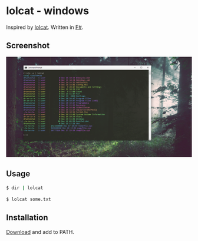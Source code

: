 # lolcat - windows

Inspired by [lolcat](https://github.com/busyloop/lolcat). Written in [F#](https://fsharp.org/).

## Screenshot

![](https://github.com/HenryKovalevsky/lolcat-windows/raw/master/assets/capture.png)

## Usage

```cmd
$ dir | lolcat
```

```cmd
$ lolcat some.txt
```

## Installation

[Download](https://github.com/HenryKovalevsky/lolcat-windows/releases/download/v0.1.0/lolcat.exe) and add to PATH.
